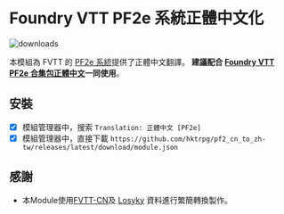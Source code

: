 # Foundry VTT PF2e 系統正體中文化

![downloads](https://img.shields.io/github/downloads/hktrpg/pf2_cn_to_zh-tw/total)

本模組為 FVTT 的 [PF2e 系統](https://gitlab.com/hooking/foundry-vtt---pathfinder-2e)提供了正體中文翻譯。
**建議配合 [Foundry VTT PF2e 合集包正體中文](https://github.com/hktrpg/pf2e_compendium_zh-tw)一同使用**。

## 安裝

- [x] 模組管理器中，搜索 `Translation: 正體中文 [PF2e]`
- [x] 模組管理器中，直接下載 `https://github.com/hktrpg/pf2_cn_to_zh-tw/releases/latest/download/module.json`

## 感謝

- 本Module使用[FVTT-CN](https://github.com/fvtt-cn/pf2_cn)及 [Losyky](https://github.com/losyky/pf2e_cn) 資料進行繁簡轉換製作。
